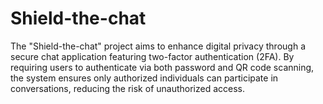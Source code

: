 # Shield-the-chat
The "Shield-the-chat" project aims to enhance digital privacy through a secure chat application featuring two-factor authentication (2FA). By requiring users to authenticate via both password and QR code scanning, the system ensures only authorized individuals can participate in conversations, reducing the risk of unauthorized access. 
